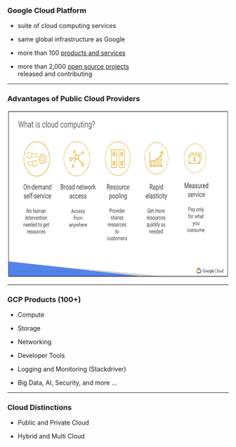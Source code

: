 ### Google Cloud Platform

- suite of cloud computing services

- same global infrastructure as Google

- more than 100 [products and services](https://cloud.google.com/products)

- more than 2,000 [open source projects](https://opensource.google/projects/explore/cloud) 
<br> released and contributing


---
### Advantages of Public Cloud Providers

<img src="https://raw.githubusercontent.com/stefanhansatos/gitpitch-template/GCP_Atos_101/assets/image/cloud-advantages.png" alt="What is cloud computing" height="380"/>

---
### GCP Products (100+)

- Compute

- Storage

- Networking

- Developer Tools

- Logging and Monitoring (Stackdriver)

- Big Data, AI, Security, and more ...

---
### Cloud Distinctions

- Public and Private Cloud 

- Hybrid and Multi Cloud 
